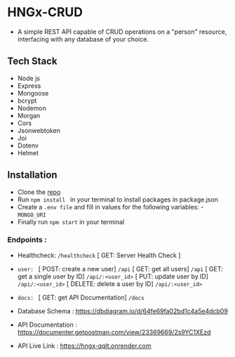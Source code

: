 # HNGx-CRUD
- A simple REST API capable of CRUD operations on a "person" resource, interfacing with any database of your choice.

## Tech Stack
- Node js
- Express
- Mongoose
- bcrypt
- Nodemon
- Morgan
- Cors
- Jsonwebtoken
- Joi
- Dotenv
- Helmet

## Installation
- Clone the [repo](https://github.com/nwachee/HNGx-CRUD.git) 
- Run `npm install ` in your terminal to install packages in package.json
- Create a `.env file` and fill in values for the following variables: - `MONGO_URI`
- Finally run `npm start` in your terminal

### Endpoints : 
- Healthcheck: `/healthcheck` 
    [ GET: Server Health Check ]

- `user: `
    [ POST: create a new user]  `/api`
    [ GET: get all users]  `/api`
    [ GET: get a single user by ID] `/api/:<user_id>`
    [ PUT: update user by ID] `/api/:<user_id>`
    [ DELETE: delete a user by ID] `/api/:<user_id>`
 
 - `docs: `
   [ GET: get API Documentation] `/docs`

- Database Schema : https://dbdiagram.io/d/64fe69fa02bd1c4a5e4dcb09

- API Documentation : https://documenter.getpostman.com/view/23369669/2s9YC1XEzd

- API Live Link : https://hngx-qqlt.onrender.com